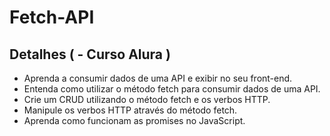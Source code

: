 # Fetch-API

## Detalhes ( - Curso Alura )

- Aprenda a consumir dados de uma API e exibir no seu front-end.
- Entenda como utilizar o método fetch para consumir dados de uma API.
- Crie um CRUD utilizando o método fetch e os verbos HTTP.
- Manipule os verbos HTTP através do método fetch.
- Aprenda como funcionam as promises no JavaScript.